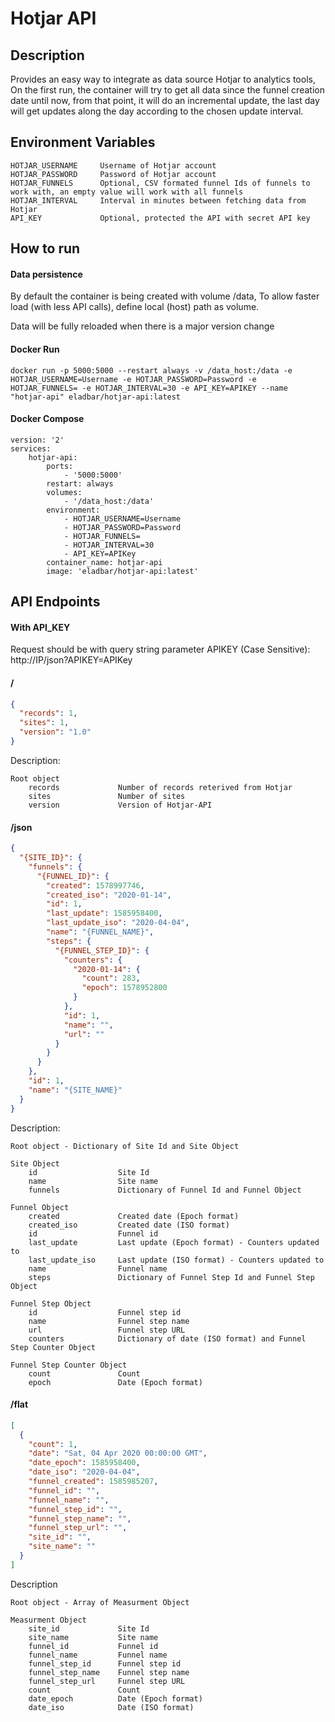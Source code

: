 # Hotjar API

## Description
Provides an easy way to integrate as data source Hotjar to analytics tools,
On the first run, the container will try to get all data since the funnel creation date until now,
from that point, it will do an incremental update,
the last day will get updates along the day according to the chosen update interval.

## Environment Variables
```
HOTJAR_USERNAME	    Username of Hotjar account
HOTJAR_PASSWORD	    Password of Hotjar account
HOTJAR_FUNNELS		Optional, CSV formated funnel Ids of funnels to work with, an empty value will work with all funnels
HOTJAR_INTERVAL		Interval in minutes between fetching data from Hotjar
API_KEY             Optional, protected the API with secret API key
```

## How to run

#### Data persistence
By default the container is being created with volume /data,
To allow faster load (with less API calls), define local (host) path as volume.

Data will be fully reloaded when there is a major version change

#### Docker Run
```
docker run -p 5000:5000 --restart always -v /data_host:/data -e HOTJAR_USERNAME=Username -e HOTJAR_PASSWORD=Password -e HOTJAR_FUNNELS= -e HOTJAR_INTERVAL=30 -e API_KEY=APIKEY --name "hotjar-api" eladbar/hotjar-api:latest
```

#### Docker Compose
```
version: '2'
services:
    hotjar-api:
        ports:
            - '5000:5000'
        restart: always
        volumes:
            - '/data_host:/data'
        environment:
            - HOTJAR_USERNAME=Username
            - HOTJAR_PASSWORD=Password
            - HOTJAR_FUNNELS=
            - HOTJAR_INTERVAL=30
            - API_KEY=APIKey
        container_name: hotjar-api
        image: 'eladbar/hotjar-api:latest'
```

## API Endpoints
#### With API_KEY
Request should be with query string parameter APIKEY (Case Sensitive): <br/>
http://IP/json?APIKEY=APIKey

#### /
```json
{
  "records": 1, 
  "sites": 1, 
  "version": "1.0"
}
```

Description:
```
Root object
    records             Number of records reterived from Hotjar
    sites               Number of sites
    version             Version of Hotjar-API
```

#### /json
```json
{
  "{SITE_ID}": {
    "funnels": {
      "{FUNNEL_ID}": {
        "created": 1578997746,            
        "created_iso": "2020-01-14",      
        "id": 1,                          
        "last_update": 1585958400,        
        "last_update_iso": "2020-04-04",  
        "name": "{FUNNEL_NAME}",          
        "steps": {
          "{FUNNEL_STEP_ID}": {
            "counters": {                 
              "2020-01-14": {              
                "count": 283,             
                "epoch": 1578952800       
              }
            },
            "id": 1,                      
            "name": "",                   
            "url": ""                     
          }
        }
      }
    },
    "id": 1,                              
    "name": "{SITE_NAME}"                 
  }
}
```

Description:
```
Root object - Dictionary of Site Id and Site Object

Site Object
    id                  Site Id
    name                Site name
    funnels             Dictionary of Funnel Id and Funnel Object

Funnel Object
    created             Created date (Epoch format)
    created_iso         Created date (ISO format)
    id                  Funnel id
    last_update         Last update (Epoch format) - Counters updated to
    last_update_iso     Last update (ISO format) - Counters updated to
    name                Funnel name
    steps               Dictionary of Funnel Step Id and Funnel Step Object

Funnel Step Object
    id                  Funnel step id
    name                Funnel step name
    url                 Funnel step URL
    counters            Dictionary of date (ISO format) and Funnel Step Counter Object

Funnel Step Counter Object
    count               Count
    epoch               Date (Epoch format)
```


#### /flat
```json
[
  {
    "count": 1, 
    "date": "Sat, 04 Apr 2020 00:00:00 GMT", 
    "date_epoch": 1585958400, 
    "date_iso": "2020-04-04", 
    "funnel_created": 1585985207, 
    "funnel_id": "", 
    "funnel_name": "", 
    "funnel_step_id": "", 
    "funnel_step_name": "", 
    "funnel_step_url": "", 
    "site_id": "", 
    "site_name": ""
  }
]
```

Description
```
Root object - Array of Measurment Object

Measurment Object
    site_id             Site Id
    site_name           Site name
    funnel_id           Funnel id
    funnel_name         Funnel name
    funnel_step_id      Funnel step id
    funnel_step_name    Funnel step name
    funnel_step_url     Funnel step URL
    count               Count
    date_epoch          Date (Epoch format)
    date_iso            Date (ISO format)
```
